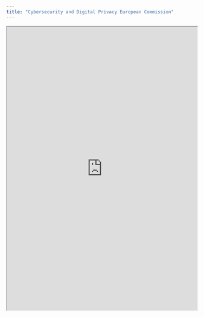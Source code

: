 ```yaml
---
title: "Cybersecurity and Digital Privacy European Commission"
---
```



<iframe height="750" width="100%" src="https://ewelton.github.io/ktest/wiki.html#Cybersecurity%20and%20Digital%20Privacy%20European%20Commission"></iframe>
